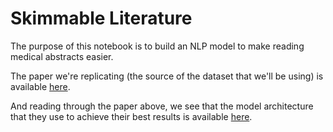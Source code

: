 # Skimmable Literature

The purpose of this notebook is to build an NLP model to make reading medical abstracts easier.

The paper we're replicating (the source of the dataset that we'll be using) is available [here](https://arxiv.org/abs/1710.06071).

And reading through the paper above, we see that the model architecture that they use to achieve their best results is available [here](https://arxiv.org/abs/1612.05251).
